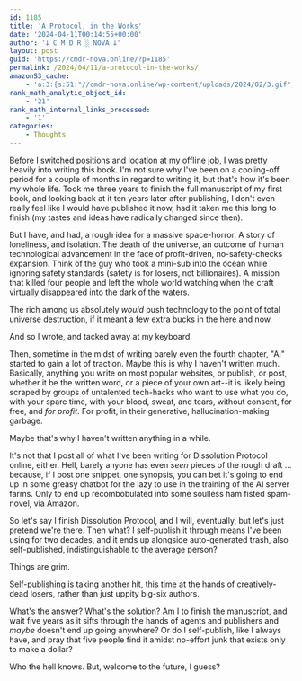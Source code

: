 ```yaml
---
id: 1185
title: 'A Protocol, in the Works'
date: '2024-04-11T00:14:55+00:00'
author: '𐕣 C M D R ░ NOVA 𐕣'
layout: post
guid: 'https://cmdr-nova.online/?p=1185'
permalink: /2024/04/11/a-protocol-in-the-works/
amazonS3_cache:
    - 'a:3:{s:51:"//cmdr-nova.online/wp-content/uploads/2024/02/3.gif";a:1:{s:9:"timestamp";i:1715867300;}s:57:"//cmdr-nova.online/wp-content/uploads/2024/02/NoAi_01.png";a:1:{s:9:"timestamp";i:1721682280;}s:67:"//cmdr-nova.online/wp-content/uploads/2024/02/721ac29ea9cbae00.jpeg";a:1:{s:9:"timestamp";i:1715013926;}}'
rank_math_analytic_object_id:
    - '21'
rank_math_internal_links_processed:
    - '1'
categories:
    - Thoughts
---
```


<!-- wp:paragraph -->
<p>Before I switched positions and location at my offline job, I was pretty heavily into writing this book. I'm not sure why I've been on a cooling-off period for a couple of months in regard to writing it, but that's how it's been my whole life. Took me three years to finish the full manuscript of my first book, and looking back at it ten years later after publishing, I don't even really feel like I would have published it now, had it taken me this long to finish (my tastes and ideas have radically changed since then).</p>
<!-- /wp:paragraph -->

<!-- wp:paragraph -->
<p>But I have, and had, a rough idea for a massive space-horror. A story of loneliness, and isolation. The death of the universe, an outcome of human technological advancement in the face of profit-driven, no-safety-checks expansion. Think of the guy who took a mini-sub into the ocean while ignoring safety standards (safety is for losers, not billionaires). A mission that killed four people and left the whole world watching when the craft virtually disappeared into the dark of the waters.</p>
<!-- /wp:paragraph -->

<!-- wp:paragraph -->
<p>The rich among us absolutely <em>would</em> push technology to the point of total universe destruction, if it meant a few extra bucks in the here and now.</p>
<!-- /wp:paragraph -->

<!-- wp:paragraph -->
<p>And so I wrote, and tacked away at my keyboard.</p>
<!-- /wp:paragraph -->

<!-- wp:paragraph -->
<p>Then, sometime in the midst of writing barely even the fourth chapter, "AI" started to gain a lot of traction. Maybe this is why I haven't written much. Basically, anything you write on most popular websites, or publish, or post, whether it be the written word, or a piece of your own art--it is likely being scraped by groups of untalented tech-hacks who want to use what you do, with your spare time, with your blood, sweat, and tears, without consent, for free, and <em>for profit</em>. For profit, in their generative, hallucination-making garbage.</p>
<!-- /wp:paragraph -->

<!-- wp:paragraph -->
<p>Maybe that's why I haven't written anything in a while.</p>
<!-- /wp:paragraph -->

<!-- wp:paragraph -->
<p>It's not that I post all of what I've been writing for Dissolution Protocol online, either. Hell, barely anyone has even <em>seen</em> pieces of the rough draft ... because, if I post one snippet, one synopsis, you can bet it's going to end up in some greasy chatbot for the lazy to use in the training of the AI server farms. Only to end up recombobulated into some soulless ham fisted spam-novel, via Amazon.</p>
<!-- /wp:paragraph -->

<!-- wp:paragraph -->
<p>So let's say I finish Dissolution Protocol, and I will, eventually, but let's just pretend we're there. Then what? I self-publish it through means I've been using for two decades, and it ends up alongside auto-generated trash, also self-published, indistinguishable to the average person?</p>
<!-- /wp:paragraph -->

<!-- wp:paragraph -->
<p>Things are grim.</p>
<!-- /wp:paragraph -->

<!-- wp:paragraph -->
<p>Self-publishing is taking another hit, this time at the hands of creatively-dead losers, rather than just uppity big-six authors.</p>
<!-- /wp:paragraph -->

<!-- wp:paragraph -->
<p>What's the answer? What's the solution? Am I to finish the manuscript, and wait five years as it sifts through the hands of agents and publishers and <em>maybe</em> doesn't end up going anywhere? Or do I self-publish, like I always have, and pray that five people find it amidst no-effort junk that exists only to make a dollar?</p>
<!-- /wp:paragraph -->

<!-- wp:paragraph -->
<p>Who the hell knows. But, welcome to the future, I guess?</p>
<!-- /wp:paragraph -->